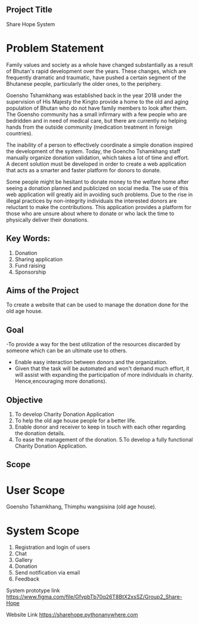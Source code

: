 ## Project Title 

Share Hope System 

# Problem Statement

Family values and society as a whole have changed substantially as a result of Bhutan's rapid development over the years. These changes, which are frequently dramatic and traumatic, have pushed a certain segment of the Bhutanese people, particularly the older ones, to the periphery. 

Goensho Tshamkhang was established back in the year 2018 under the supervision of His Majesty the Kingto provide a home to the old and aging population of Bhutan who do not have family members to look after them. The Goensho community has a small infirmary with a few people who are bedridden and in need of medical care, but there are currently no helping hands from the outside community (medication treatment in foreign countries). 

The inability of a person to effectively coordinate a simple donation inspired the development of the system. Today, the Goencho Tshamkhang staff manually organize donation validation, which takes a lot of time and effort. A decent solution must be developed in order to create a web application that acts as a smarter and faster platform for donors to donate. 

Some people might be hesitant to donate money to the welfare home after seeing a donation planned and publicized on social media. The use of this web application will greatly aid in avoiding such problems. Due to the rise in illegal practices by non-integrity individuals the interested donors are reluctant to make the contributions. This application provides a platform for those who are unsure about where to donate or who lack the time to physically deliver their donations.

## Key Words: 
 1. Donation 
 2. Sharing application
  3. Fund raising 
  4. Sponsorship
## Aims of the Project
 To create a website that can be used to manage the donation done for the old age house.

 ## Goal
-To provide a way for the best utilization of the resources discarded by someone which can be an ultimate use to others. 
- Enable easy interaction between donors and the organization. 
- Given that the task will be automated and won't demand much effort, it will assist with expanding the participation of more individuals in charity. Hence,encouraging more donations).

## Objective 

1. To develop Charity Donation Application 
2. To help the old age house people for a better life. 
3. Enable donor and receiver to keep in touch with each other regarding the donation details. 
4. To ease the management of the donation.
5.To develop a fully functional Charity Donation Application.

##  Scope
# User Scope
Goensho Tshamkhang, Thimphu wangsisina (old age house).

# System Scope
1. Registration and login of users 
2. Chat 
3. Gallery 
4. Donation
5. Send notification via email 
6. Feedback

System prototype link 
https://www.figma.com/file/GfvpbTb70q26T8BtX2xsSZ/Group2_Share-Hope

Website Link
https://sharehope.pythonanywhere.com


